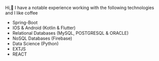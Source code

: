 Hi,👋
I have a notable experience working with the following technologies and I like coffee
 - Spring-Boot 
 - IOS & Android (Kotlin & Flutter)
 - Relational Databases (MySQL, POSTGRESQL & ORACLE)
 - NoSQL Databases (Firebase)
 - Data Science (Python)
 - EXTJS 
 - REACT


